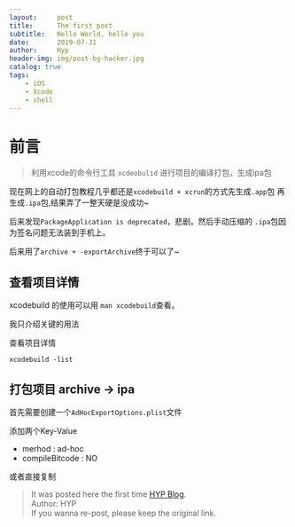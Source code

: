 ```yaml
---
layout:     post
title:      The first post
subtitle:   Hello World, hello you
date:       2019-07-31
author:     Hyp
header-img: img/post-bg-hacker.jpg
catalog: true
tags:
    - iOS
    - Xcode
    - shell
---
```



# 前言
> 利用xcode的命令行工具 `xcdeobulid` 进行项目的编译打包，生成ipa包

现在网上的自动打包教程几乎都还是`xcodebuild + xcrun`的方式先生成`.app`包 再生成`.ipa`包,结果弄了一整天硬是没成功~

后来发现`PackageApplication is deprecated`，悲剧。然后手动压缩的 `.ipa`包因为签名问题无法装到手机上。

后来用了`archive + -exportArchive`终于可以了~

## 查看项目详情

xcodebuild 的使用可以用 `man xcodebuild`查看。

我只介绍关键的用法

查看项目详情

	xcodebuild -list

## 打包项目 archive -> ipa
首先需要创建一个`AdHocExportOptions.plist`文件

添加两个Key-Value

- merhod : ad-hoc
- compileBitcode : NO

或者直接复制






> It was posted here the first time [HYP Blog](https://yipinghan.github.io).</br>
> Author: HYP</br>
> If you wanna re-post, please keep the original link.</br>

